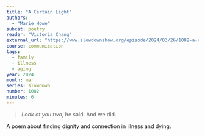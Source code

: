 ```yaml
---
title: "A Certain Light"
authors:
  - "Marie Howe"
subcat: poetry
reader: "Victoria Chang"
external_url: "https://www.slowdownshow.org/episode/2024/03/26/1082-a-certain-light-by-marie-howe"
course: communication
tags:
  - family
  - illness
  - aging
year: 2024
month: mar
series: slowdown
number: 1082
minutes: 6
---
```


> *Look at you two*, he said. And we did.

A poem about finding dignity and connection in illness and dying.
